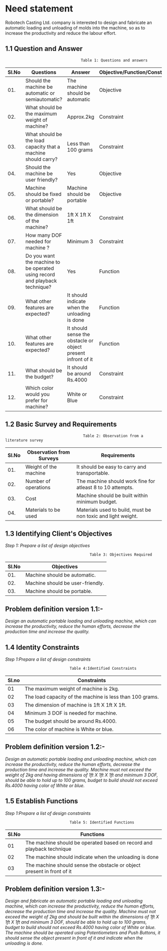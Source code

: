 # **Need statement**
Robotech Casting Ltd. company is interested to design and fabricate an automatic loading and unloading of molds into the machine, so as to increase the productivity and reduce the labour effort.
## 1.1 Question and Answer
                                      Table 1: Questions and answers

|Sl.No|Questions|Answer|Objective/Function/Constraint|
|-----|---------|-------|--------------------------------|
|01.|Should the machine be automatic or semiautomatic?|The machine should be automatic|Objective|
|02.|What should be the maximum weight of machine?|Approx.2kg|Constraint|
|03.|What should be the load capacity that a machine should carry?|Less than 100 grams|Constraint|
|04.|Should the machine be user friendly?|Yes|Objective|
|05.|Machine should be fixed or portable?|Machine should be portable|Objective|
|06.|What should be the dimension of the machine?|1ft X 1ft X 1ft|Constraint|
|07.|How many DOF needed for machine ?|Minimum 3|Constraint|
|08.|Do you want the machine to be operated using record and playback technique?|Yes|Function|
|09.|What other features are expected?|It should indicate when the unloading is done|Function|
|10.|What other features are expected?|It should sense the obstacle or object present infront of it|Function|
|11.|What should be the budget?|It should be around Rs.4000|Constraint|
|12.|Which color would you prefer for machine?|White or Blue|Constraint|

## 1.2 Basic Survey and Requirements
                                       Table 2: Observation from a literature survey

|Sl.No|Observation from Surveys|Requirements|
|-----|------------------------|------------|
|01.|Weight of the machine| It should be easy to carry and transportable.|
|02.|Number of operations| The machine should work fine for atleast 8 to 10 attempts.|
|03.|Cost|Machine should be built within minimum budget.|
|04.|Materials to be used| Materials used to build, must be non toxic and light weight.|

## 1.3 Identifying Client's Objectives
_Step 1: Prepare a list of design objectives_

                                          Table 3: Objectives Required  

|Sl.No|Objectives|
|-----|----------|
|01.|Machine should be automatic.|
|02.|Machine should be user-friendly.|
|03.|Machine should be portable.|
 
## Problem definition version 1.1:-
_Design an automatic portable loading and unloading machine, which can increase the productivity, reduce the human efforts, decrease the production time and increase the quality._

## 1.4 Identity Constraints
_Step 1:Prepare a list of design constraints_

                                 Table 4:Identified Constraints

|Sl.no|Constraints|
|-----|-----------|
|01|The maximum weight of machine is 2kg.|
|02|The load capacity of the machine is less than 100 grams.|
|03|The dimension of machine is 1ft X 1ft X 1ft.|
|04|Minimum 3 DOF is needed for machine.|
|05|The budget should be around Rs.4000.|
|06|The color of machine is White or blue.|

## Problem definition version 1.2:-
_Design an automatic portable loading and unloading machine, which can increase the productivity, reduce the human efforts, decrease the production time and increase the quality. Machine must not exceed the weight of 2kg and having dimensions of 1ft X 1ft X 1ft and minimum 3 DOF, should be able to hold up to 100 grams, budget to build should not exceed Rs.4000 having color of White or blue._

## 1.5 Establish Functions
_Step 1:Prepare a list of design constraints_

                                 Table 5: Identified Functions

|Sl.No|Functions|
|-----|---------|
|01|The machine should be operated based on record and playback technique|
|02|The machine should indicate when the unloading is done|
|03|The machine should sense the obstacle or object present in front of it|

## Problem definition version 1.3:-
_Design and fabricate an automatic portable loading and unloading machine, which can increase the productivity, reduce the human efforts, decrease the production time and increase the quality. Machine must not exceed the weight of 2kg and should be built within the dimensions of 1ft X 1ft X 1ft and minimum 3 DOF, should be able to hold up to 100 grams, budget to build should not exceed Rs.4000 having color of White or blue. The machine should be operated using Potentiometers and Push Buttons, it should  sense the object present in front of it and indicate when the unloading is done._